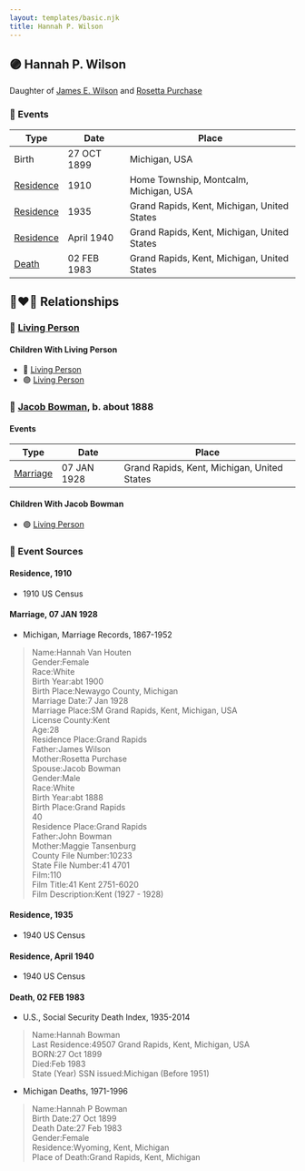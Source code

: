 ```yaml
---
layout: templates/basic.njk
title: Hannah P. Wilson
---
```

## 🟣 Hannah P. Wilson

Daughter of [James E. Wilson](/people/5/54950695) and [Rosetta Purchase](/people/2/27770192)

### 📆 Events

Type | Date | Place
------ | ------ | ------
Birth | 27 OCT 1899 | Michigan, USA
[Residence](#event-event-0) | 1910 | Home Township, Montcalm, Michigan, USA
[Residence](#event-event-1) | 1935 | Grand Rapids, Kent, Michigan, United States
[Residence](#event-event-2) | April 1940 | Grand Rapids, Kent, Michigan, United States
[Death](#event-event-6) | 02 FEB 1983 | Grand Rapids, Kent, Michigan, United States

## 👩‍❤️‍👨 Relationships

### 🔵 [Living Person](/people/5/51690460)

#### Children With Living Person
* 🔵 [Living Person](/people/1/166256)
* 🟣 [Living Person](/people/7/71073164)
### 🔵 [Jacob Bowman](/people/6/67867260), b. about 1888

#### Events

Type | Date | Place
------ | ------ | ------
[Marriage](#event-family-1-event-0) | 07 JAN 1928 | Grand Rapids, Kent, Michigan, United States
#### Children With Jacob Bowman
* 🟣 [Living Person](/people/3/33717196)
### 📰 Event Sources

#### <a id="event-event-0"></a> Residence, 1910
* 1910 US Census

#### <a id="event-family-1-event-0"></a> Marriage, 07 JAN 1928
* Michigan, Marriage Records, 1867-1952
>   
  > Name:Hannah Van Houten  
  > Gender:Female  
  > Race:White  
  > Birth Year:abt 1900  
  > Birth Place:Newaygo County, Michigan  
  > Marriage Date:7 Jan 1928  
  > Marriage Place:SM Grand Rapids, Kent, Michigan, USA  
  > License County:Kent  
  > Age:28  
  > Residence Place:Grand Rapids  
  > Father:James Wilson  
  > Mother:Rosetta Purchase  
  > Spouse:Jacob Bowman  
  > Gender:Male  
  > Race:White  
  > Birth Year:abt 1888  
  > Birth Place:Grand Rapids  
  > 40  
  > Residence Place:Grand Rapids  
  > Father:John Bowman  
  > Mother:Maggie Tansenburg  
  > County File Number:10233  
  > State File Number:41 4701  
  > Film:110  
  > Film Title:41 Kent 2751-6020  
  > Film Description:Kent (1927 - 1928)

#### <a id="event-event-1"></a> Residence, 1935
* 1940 US Census

#### <a id="event-event-2"></a> Residence, April 1940
* 1940 US Census

#### <a id="event-event-6"></a> Death, 02 FEB 1983
* U.S., Social Security Death Index, 1935-2014
>   
  > Name:Hannah Bowman  
  > Last Residence:49507 Grand Rapids, Kent, Michigan, USA  
  > BORN:27 Oct 1899  
  > Died:Feb 1983  
  > State (Year) SSN issued:Michigan (Before 1951)
* Michigan Deaths, 1971-1996
>   
  > Name:Hannah P Bowman  
  > Birth Date:27 Oct 1899  
  > Death Date:27 Feb 1983  
  > Gender:Female  
  > Residence:Wyoming, Kent, Michigan  
  > Place of Death:Grand Rapids, Kent, Michigan
